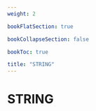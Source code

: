 ```yaml
---
weight: 2

bookFlatSection: true

bookCollapseSection: false

bookToc: true

title: "STRING"
---
```


# STRING


